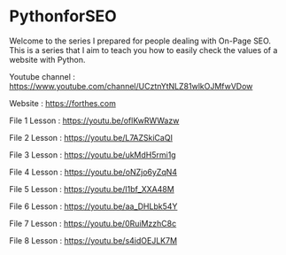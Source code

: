 # PythonforSEO
Welcome to the series I prepared for people dealing with On-Page SEO. This is a series that I aim to teach you how to easily check the values of a website with Python.

Youtube channel : https://www.youtube.com/channel/UCztnYtNLZ81wlkOJMfwVDow

Website : https://forthes.com

File 1 Lesson : https://youtu.be/oflKwRWWazw

File 2 Lesson : https://youtu.be/L7AZSkiCaQI

File 3 Lesson : https://youtu.be/ukMdH5rmi1g

File 4 Lesson : https://youtu.be/oNZjo6yZqN4

File 5 Lesson : https://youtu.be/I1bf_XXA48M

File 6 Lesson : https://youtu.be/aa_DHLbk54Y

File 7 Lesson : https://youtu.be/0RuiMzzhC8c

File 8 Lesson : https://youtu.be/s4idOEJLK7M
